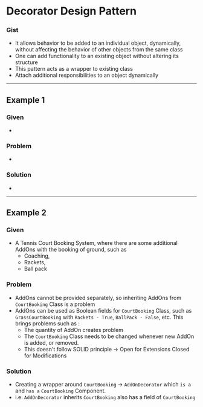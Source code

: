 # Decorator Design Pattern

### Gist
- It allows behavior to be added to an individual object, 
dynamically, without affecting the behavior of other objects from 
the same class
- One can add functionality to an existing object 
without altering its structure
- This pattern acts as a wrapper to existing class
- Attach additional responsibilities to an object dynamically
---

## Example 1

### Given 

- 

### Problem

- 

### Solution

- 

---

## Example 2

### Given 

- A Tennis Court Booking System, where there are some additional 
AddOns with the booking of ground, such as
    - Coaching,
    - Rackets,
    - Ball pack

### Problem

- AddOns cannot be provided separately, so inheriting AddOns 
from `CourtBooking` Class is a problem
- AddOns can be used as Boolean fields for `CourtBooking` Class, 
such as `GrassCourtBooking` with `Rackets - True`, 
`BallPack - False`, etc. This brings problems such as :
    - The quantity of AddOn creates problem
    - The `CourtBooking` Class needs to be changed whenever new 
    AddOn is added, or removed.
    - This doesn't follow SOLID principle -> Open for Extensions 
    Closed for Modifications


### Solution

- Creating a wrapper around `CourtBooking` -> `AddOnDecorator` 
which `is a` and `has a` `CourtBooking` Component. 
- i.e. `AddOnDecorator` inherits `CourtBooking` also has a field 
of `CourtBooking`
